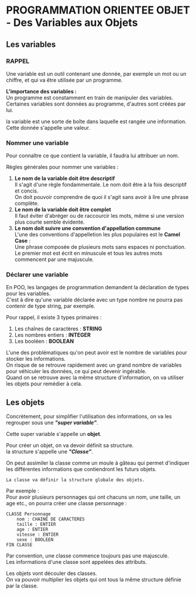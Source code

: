 # PROGRAMMATION ORIENTEE OBJET - Des Variables aux Objets

## Les variables

### RAPPEL 

Une variable est un outil contenant une donnée, par exemple un mot ou un chiffre, et qui va être utilisée par un programme.<br>

**L'importance des variables :**<br>
Un programme est constamment en train de manipuler des variables.<br> 
Certaines variables sont données au programme, d'autres sont créées par lui.<br>

la variable est une sorte de boîte dans laquelle est rangée une information.<br>
Cette donnée s'appelle une valeur.<br>

### Nommer une variable

Pour connaître ce que contient la variable, il faudra lui attribuer un nom.<br>

Règles générales pour nommer une variables :<br>
1. **Le nom de la variable doit être descriptif**<br>
Il s'agit d'une règle fondammentale. Le nom doit être à la fois descriptif et concis.<br> 
On doit pouvoir comprendre de quoi il s'agit sans avoir à lire une phrase complète.
2. **Le nom de la variable doit être complet**<br>
Il faut éviter d'abréger ou de raccourcir les mots, même si une version plus courte semble évidente.<br>
3. **Le nom doit suivre une convention d'appellation commune**<br>
L'une des conventions d'appelletion les plus populaires est le **Camel Case** :<br>
Une phrase composée de plusieurs mots sans espaces ni ponctuation.<br> 
Le premier mot est écrit en minuscule et tous les autres mots commencent par une majuscule.<br>

### Déclarer une variable 

En POO, les langages de programmation demandent la déclaration de types pour les variables.<br>
C'est à dire qu'une variable déclarée avec un type nombre ne pourra pas contenir de type string, par exemple.<br>

Pour rappel, il existe 3 types primaires :<br>
1. Les chaînes de caractères : **STRING**
2. Les nombres entiers : **INTEGER**
3. Les booléen : **BOOLEAN**

L'une des problématiques qu'on peut avoir est le nombre de variables pour stocker les informations.<br>
On risque de se retrouve rapidement avec un grand nombre de variables pour véhiculer les données, ce qui peut devenir ingérable.<br>
Quand on se retrouve avec la même structure d'information, on va utiliser les objets pour remédier à cela.

## Les objets

Concrètement, pour simplifier l'utilisation des informations, on va les regrouper sous une _**"super variable"**_.<br>

Cette super variable s'appelle un **objet**.<br>

Pour créer un objet, on va devoir définit sa structure.<br> 
la structure s'appelle une _**"Classe"**_.

On peut assimiler la classe comme un moule à gâteau qui permet d'indiquer les différentes informations que contiendront les futurs objets.<br>

```
La classe va définir la structure globale des objets.
```

Par exemple :<br>
Pour avoir plusieurs personnages qui ont chacuns un nom, une taille, un age etc., on pourra créer une classe personnage :
```
CLASSE Personnage
    nom : CHAINE DE CARACTERES
    taille : ENTIER
    age : ENTIER
    vitesse : ENTIER
    sexe : BOOLEEN
FIN CLASSE
```
Par convention, une classe commence toujours pas une majuscule.<br>
Les informations d'une classe sont appelées des attributs.<br>

Les objets vont découler des classes.<br>
On va pouvoir multiplier les objets qui ont tous la même structure définie par la classe.

